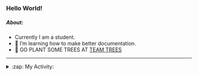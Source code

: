 ### Hello World!

##### About:
- Currently I am a student.
- 🌱 I’m learning how to make better documentation.
- 🌱 GO PLANT SOME TREES AT [TEAM TREES](https://teamtrees.org/)

---
<details>
  <summary>:zap: My Activity:</summary>
  
<!--START_SECTION:waka-->
![Code Time](http://img.shields.io/badge/Code%20Time-1%2C134%20hrs%2011%20mins-blue)

**I'm a Night 🦉** 

```text
🌞 Morning                1306 commits        ██░░░░░░░░░░░░░░░░░░░░░░░   08.90 % 
🌆 Daytime                5285 commits        █████████░░░░░░░░░░░░░░░░   36.02 % 
🌃 Evening                4219 commits        ███████░░░░░░░░░░░░░░░░░░   28.75 % 
🌙 Night                  3863 commits        ███████░░░░░░░░░░░░░░░░░░   26.33 % 
```
📅 **I'm Most Productive on Wednesday** 

```text
Monday                   2235 commits        ████░░░░░░░░░░░░░░░░░░░░░   15.23 % 
Tuesday                  1876 commits        ███░░░░░░░░░░░░░░░░░░░░░░   12.79 % 
Wednesday                3413 commits        ██████░░░░░░░░░░░░░░░░░░░   23.26 % 
Thursday                 1779 commits        ███░░░░░░░░░░░░░░░░░░░░░░   12.12 % 
Friday                   1420 commits        ██░░░░░░░░░░░░░░░░░░░░░░░   09.68 % 
Saturday                 1320 commits        ██░░░░░░░░░░░░░░░░░░░░░░░   09.00 % 
Sunday                   2630 commits        ████░░░░░░░░░░░░░░░░░░░░░   17.92 % 
```


📊 **This Week I Spent My Time On** 

```text
🔥 Editors: 
VS Code                  2 hrs 6 mins        █████████████████████████   100.00 % 

🐱‍💻 Projects: 
praise                   2 hrs 6 mins        █████████████████████████   100.00 % 
```


 Last Updated on 11/06/2023 07:08:08 UTC
<!--END_SECTION:waka-->
</details>
